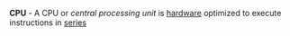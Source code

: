 **CPU** - A CPU or *central processing unit* is [hardware](docs/Resources/Glossary/Hardware.md) optimized to execute instructions in [series](docs/Resources/Glossary/Series.md)
